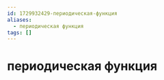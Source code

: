 ```yaml
---
id: 1729932429-периодическая-функция
aliases:
  - периодическая функция
tags: []
---
```


# периодическая функция


